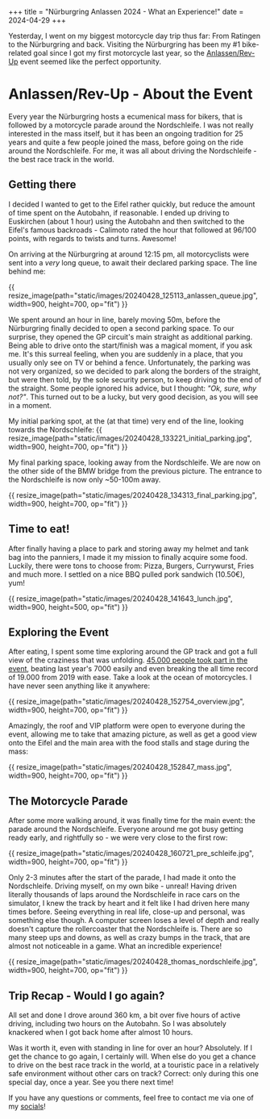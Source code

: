 +++
title = "Nürburgring Anlassen 2024 - What an Experience!"
date = 2024-04-29
+++

Yesterday, I went on my biggest motorcycle day trip thus far: From Ratingen to the Nürburgring and back. Visiting the Nürburgring has been my #1 bike-related goal since I got my first motorcycle last year, so the <a href="https://www.nuerburgring.de/events/categories/motorcycle/anlassen" target="_blank">Anlassen/Rev-Up</a> event seemed like the perfect opportunity.

# Anlassen/Rev-Up - About the Event
Every year the Nürburgring hosts a ecumenical mass for bikers, that is followed by a motorcycle parade around the Nordschleife. I was not really interested in the mass itself, but it has been an ongoing tradition for 25 years and quite a few people joined the mass, before going on the ride around the Nordschleife. For me, it was all about driving the Nordschleife - the best race track in the world.

## Getting there
I decided I wanted to get to the Eifel rather quickly, but reduce the amount of time spent on the Autobahn, if reasonable. I ended up driving to Euskirchen (about 1 hour) using the Autobahn and then switched to the Eifel's famous backroads - Calimoto rated the hour that followed at 96/100 points, with regards to twists and turns. Awesome! 

On arriving at the Nürburgring at around 12:15 pm, all motorcyclists were sent into a _very_ long queue, to await their declared parking space. The line behind me:

{{ resize_image(path="static/images/20240428_125113_anlassen_queue.jpg", width=900, height=700, op="fit") }}

We spent around an hour in line, barely moving 50m, before the Nürburgring finally decided to open a second parking space. To our surprise, they opened the GP circuit's main straight as additional parking. Being able to drive onto the start/finish was a magical moment, if you ask me. It's this surreal feeling, when you are suddenly in a place, that you usually only see on TV or behind a fence. 
Unfortunately, the parking was not very organized, so we decided to park along the borders of the straight, but were then told, by the sole security person, to keep driving to the end of the straight. Some people ignored his advice, but I thought: _"Ok, sure, why not?"_. This turned out to be a lucky, but very good decision, as you will see in a moment. 

My initial parking spot, at the (at that time) very end of the line, looking towards the Nordschleife:
{{ resize_image(path="static/images/20240428_133221_initial_parking.jpg", width=900, height=700, op="fit") }}

My final parking space, looking away from the Nordschleife. We are now on the other side of the BMW bridge from the previous picture. The entrance to the Nordschleife is now only ~50-100m away.

{{ resize_image(path="static/images/20240428_134313_final_parking.jpg", width=900, height=700, op="fit") }}

## Time to eat!
After finally having a place to park and storing away my helmet and tank bag into the panniers, I made it my mission to finally acquire some food. Luckily, there were tons to choose from: Pizza, Burgers, Currywurst, Fries and much more. I settled on a nice BBQ pulled pork sandwich (10.50€), yum!

{{ resize_image(path="static/images/20240428_141643_lunch.jpg", width=900, height=500, op="fit") }}

## Exploring the Event

After eating, I spent some time exploring around the GP track and got a full view of the craziness that was unfolding. <a href="https://nuerburgring.de/news/45-000-biker-kommen-zum-25-jaehrigen-jubilaeum-des-motorrad-gottesdienstes-anlassen" target="_blank">45.000 people took part in the event</a>, beating last year's 7000 easily and even breaking the all time record of 19.000 from 2019 with ease. Take a look at the ocean of motorcycles. I have never seen anything like it anywhere:

{{ resize_image(path="static/images/20240428_152754_overview.jpg", width=900, height=700, op="fit") }}

Amazingly, the roof and VIP platform were open to everyone during the event, allowing me to take that amazing picture, as well as get a good view onto the Eifel and the main area with the food stalls and stage during the mass:

{{ resize_image(path="static/images/20240428_152847_mass.jpg", width=900, height=700, op="fit") }}

## The Motorcycle Parade

After some more walking around, it was finally time for the main event: the parade around the Nordschleife. Everyone around me got busy getting ready early, and rightfully so - we were very close to the first row:

{{ resize_image(path="static/images/20240428_160721_pre_schleife.jpg", width=900, height=700, op="fit") }}

Only 2-3 minutes after the start of the parade, I had made it onto the Nordschleife. Driving myself, on my own bike - unreal! Having driven literally thousands of laps around the Nordschleife in race cars on the simulator, I knew the track by heart and it felt like I had driven here many times before. Seeing everything in real life, close-up and personal, was something else though. A computer screen loses a level of depth and really doesn't capture the rollercoaster that the Nordschleife is. There are so many steep ups and downs, as well as crazy bumps in the track, that are almost not noticeable in a game. What an incredible experience!

{{ resize_image(path="static/images/20240428_thomas_nordschleife.jpg", width=900, height=700, op="fit") }}

## Trip Recap - Would I go again?
All set and done I drove around 360 km, a bit over five hours of active driving, including two hours on the Autobahn. So I was absolutely knackered when I got back home after almost 10 hours.
 
Was it worth it, even with standing in line for over an hour? Absolutely. If I get the chance to go again, I certainly will. When else do you get a chance to drive on the best race track in the world, at a touristic pace in a relatively safe environment without other cars on track? Correct: only during this one special day, once a year. See you there next time!

If you have any questions or comments, feel free to contact me via one of my [socials](/#socials)!











